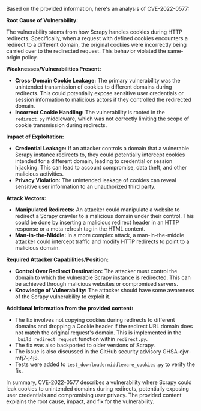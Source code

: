 Based on the provided information, here's an analysis of CVE-2022-0577:

**Root Cause of Vulnerability:**

The vulnerability stems from how Scrapy handles cookies during HTTP redirects. Specifically, when a request with defined cookies encounters a redirect to a different domain, the original cookies were incorrectly being carried over to the redirected request. This behavior violated the same-origin policy.

**Weaknesses/Vulnerabilities Present:**

*   **Cross-Domain Cookie Leakage:** The primary vulnerability was the unintended transmission of cookies to different domains during redirects. This could potentially expose sensitive user credentials or session information to malicious actors if they controlled the redirected domain.
*   **Incorrect Cookie Handling:** The vulnerability is rooted in the `redirect.py` middleware, which was not correctly limiting the scope of cookie transmission during redirects.

**Impact of Exploitation:**

*   **Credential Leakage:** If an attacker controls a domain that a vulnerable Scrapy instance redirects to, they could potentially intercept cookies intended for a different domain, leading to credential or session hijacking. This can lead to account compromise, data theft, and other malicious activities.
*   **Privacy Violation:**  The unintended leakage of cookies can reveal sensitive user information to an unauthorized third party.

**Attack Vectors:**

*   **Manipulated Redirects:** An attacker could manipulate a website to redirect a Scrapy crawler to a malicious domain under their control. This could be done by inserting a malicious redirect header in an HTTP response or a meta refresh tag in the HTML content.
*   **Man-in-the-Middle:** In a more complex attack, a man-in-the-middle attacker could intercept traffic and modify HTTP redirects to point to a malicious domain.

**Required Attacker Capabilities/Position:**

*   **Control Over Redirect Destination:** The attacker must control the domain to which the vulnerable Scrapy instance is redirected. This can be achieved through malicious websites or compromised servers.
*   **Knowledge of Vulnerability:** The attacker should have some awareness of the Scrapy vulnerability to exploit it.

**Additional Information from the provided content:**

*   The fix involves not copying cookies during redirects to different domains and dropping a Cookie header if the redirect URL domain does not match the original request's domain. This is implemented in the `_build_redirect_request` function within `redirect.py`.
*   The fix was also backported to older versions of Scrapy.
*   The issue is also discussed in the GitHub security advisory GHSA-cjvr-mfj7-j4j8.
*   Tests were added to `test_downloadermiddleware_cookies.py` to verify the fix.

In summary, CVE-2022-0577 describes a vulnerability where Scrapy could leak cookies to unintended domains during redirects, potentially exposing user credentials and compromising user privacy. The provided content explains the root cause, impact, and fix for the vulnerability.